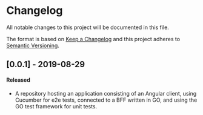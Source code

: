 # Changelog
All notable changes to this project will be documented in this file.

The format is based on [Keep a Changelog](http://keepachangelog.com/en/1.0.0/)
and this project adheres to [Semantic Versioning](http://semver.org/spec/v2.0.0.html).

## [0.0.1] - 2019-08-29
#### Released
* A repository hosting an application consisting of an Angular client, using Cucumber for e2e tests, connected to a BFF written in GO, and using the GO test framework for unit tests.

